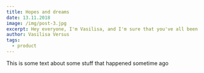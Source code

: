 ```yaml
---
title: Hopes and dreams
date: 13.11.2018
image: /img/post-3.jpg
excerpt: Hey everyone, I'm Vasilisa, and I'm sure that you've all been dying to know what I'm up to these days :-) For those of you who don't know me, let me just say a few words about my background and where I'm at.
author: Vasilisa Versus
tags:
  - product
---
```


This is some text about some stuff that happened sometime ago
